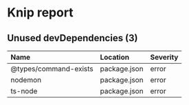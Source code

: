 # Knip report

## Unused devDependencies (3)

| Name                  | Location     | Severity |
| :-------------------- | :----------- | :------- |
| @types/command-exists | package.json | error    |
| nodemon               | package.json | error    |
| ts-node               | package.json | error    |

